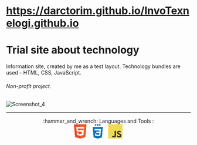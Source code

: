 # https://darctorim.github.io/InvoTexnelogi.github.io
<div aling="center">
<h1>Trial site about technology</h1>
<p1>Information site, created by me as a test layout. Technology bundles are used - HTML, CSS, JavaScript.<p1> 
<h6>Non-profit project.</h6>
</div>

![Screenshot_4](https://user-images.githubusercontent.com/124584927/220343616-eaed5ab1-7fb5-4b02-a138-6bdabf7c7c47.png)

---
<div align="center">
:hammer_and_wrench: Languages and Tools :
  
<div>
  <img src="https://github.com/devicons/devicon/blob/master/icons/html5/html5-original.svg" title="HTML5" alt="HTML" width="40" height="40"/>&nbsp;
  <img src="https://github.com/devicons/devicon/blob/master/icons/css3/css3-plain-wordmark.svg"  title="CSS3" alt="CSS" width="40" height="40"/>&nbsp;
  <img src="https://github.com/devicons/devicon/blob/master/icons/javascript/javascript-original.svg" title="JavaScript" alt="JavaScript" width="40" height="40"/>&nbsp;
</div>  
